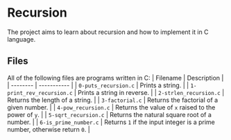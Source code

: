 # Recursion
The project aims to learn about recursion and how to implement it in C language.

## Files
All of the following files are programs written in C:
| Filename | Description |
| -------- | ----------- |
| `0-puts_recursion.c` | Prints a string. |
| `1-print_rev_recursion.c` | Prints a string in reverse. |
| `2-strlen_recursion.c` | Returns the length of a string. |
| `3-factorial.c` | Returns the factorial of a given number. |
| `4-pow_recursion.c` | Returns the value of `x` raised to the power of `y`. |
| `5-sqrt_recursion.c` | Returns the natural square root of a number. |
| `6-is_prime_number.c` | Returns `1` if the input integer is a prime number, otherwise return `0`. |
